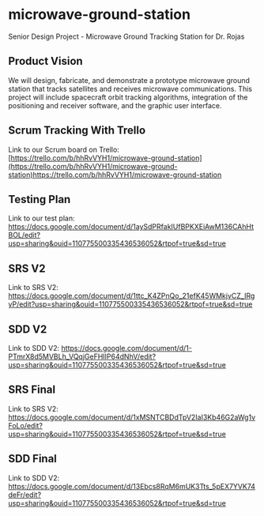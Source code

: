 # microwave-ground-station
Senior Design Project - Microwave Ground Tracking Station for Dr. Rojas

## Product Vision 
We will design, fabricate, and demonstrate a prototype microwave ground station that tracks satellites and receives microwave communications. This project will include spacecraft orbit tracking algorithms, integration of the positioning and receiver software, and the graphic user interface.

## Scrum Tracking With Trello
Link to our Scrum board on Trello: [https://trello.com/b/hhRvVYH1/microwave-ground-station](https://trello.com/b/hhRvVYH1/microwave-ground-station)https://trello.com/b/hhRvVYH1/microwave-ground-station

## Testing Plan
Link to our test plan: https://docs.google.com/document/d/1aySdPRfakIUfBPKXEiAwM136CAhHtBOL/edit?usp=sharing&ouid=110775500335436536052&rtpof=true&sd=true

## SRS V2
Link to SRS V2: https://docs.google.com/document/d/1ttc_K4ZPnQo_21efK45WMkjvCZ_IRgyP/edit?usp=sharing&ouid=110775500335436536052&rtpof=true&sd=true
## SDD V2
Link to SDD V2: https://docs.google.com/document/d/1-PTmrX8d5MVBLh_VQqjGeFHIIP64dNhV/edit?usp=sharing&ouid=110775500335436536052&rtpof=true&sd=true

## SRS Final
Link to SRS V2: https://docs.google.com/document/d/1xMSNTCBDdTpV2IaI3Kb46G2aWg1vFoLo/edit?usp=sharing&ouid=110775500335436536052&rtpof=true&sd=true
## SDD Final
Link to SDD V2: https://docs.google.com/document/d/13Ebcs8RqM6mUK3Tts_5pEX7YVK74deFr/edit?usp=sharing&ouid=110775500335436536052&rtpof=true&sd=true
